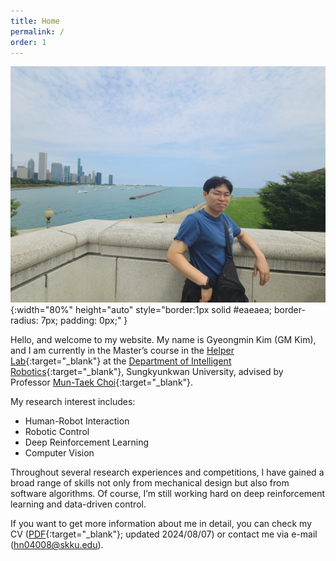 ```yaml
---
title: Home
permalink: /
order: 1
---
```


![About_1](/assets/img/blog_about_1.jpg){:width="80%" height="auto" style="border:1px solid #eaeaea; border-radius: 7px; padding: 0px;" }

Hello, and welcome to my website. My name is Gyeongmin Kim (GM Kim), and I am currently in the Master’s course in the [Helper Lab](https://hlab.skku.edu/){:target="_blank"} at the [Department of Intelligent Robotics](https://robot.skku.edu/robot_en/index.do){:target="_blank"}, Sungkyunkwan University, advised by Professor [Mun-Taek Choi](https://robot.skku.edu/robot_en/faculty.do?mode=view&perId=LZStrBwOQlgzg6gdgkgDwIYCkDCAhATAUzABhgHEBOHALQEEBeaoA%20&){:target="_blank"}.  

My research interest includes:
- Human-Robot Interaction
- Robotic Control
- Deep Reinforcement Learning
- Computer Vision

Throughout several research experiences and competitions, I have gained a broad range of skills not only from mechanical design but also from software algorithms. Of course, I’m still working hard on deep reinforcement learning and data-driven control.  

If you want to get more information about me in detail, you can check my CV ([PDF](../assets/pdf/Curriculum_Vitae.pdf){:target="_blank"}; updated 2024/08/07) or contact me via e-mail ([hn04008@skku.edu](mailto:hn04008@skku.edu)).


